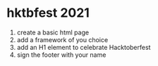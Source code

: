 # hktbfest 2021

1. create a basic html page
2. add a framework of you choice
3. add an H1 element to celebrate Hacktoberfest
4. sign the footer with your name
